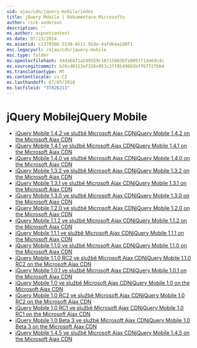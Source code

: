 ```yaml
---
uid: ajax/cdn/jquery-mobile/index
title: jQuery Mobile | Dokumentace Microsoftu
author: rick-anderson
description: ''
ms.author: aspnetcontent
ms.date: 07/23/2014
ms.assetid: c13785b6-5538-4511-92de-4afdb4a1d0f1
msc.legacyurl: /ajax/cdn/jquery-mobile
msc.type: folder
ms.openlocfilehash: 34da6871a249359c10715083bfa005f71da6dc4c
ms.sourcegitcommit: b28cd0313af316c051c2ff8549865bff67f2fbb4
ms.translationtype: MT
ms.contentlocale: cs-CZ
ms.lasthandoff: 07/05/2018
ms.locfileid: "37826213"
---
```

<a name="jquery-mobile"></a><span data-ttu-id="59da9-102">jQuery Mobile</span><span class="sxs-lookup"><span data-stu-id="59da9-102">jQuery Mobile</span></span>
====================
- [<span data-ttu-id="59da9-103">jQuery Mobile 1.4.2 ve službě Microsoft Ajax CDN</span><span class="sxs-lookup"><span data-stu-id="59da9-103">jQuery Mobile 1.4.2 on the Microsoft Ajax CDN</span></span>](cdnjquerymobile142.md)
- [<span data-ttu-id="59da9-104">jQuery Mobile 1.4.1 ve službě Microsoft Ajax CDN</span><span class="sxs-lookup"><span data-stu-id="59da9-104">jQuery Mobile 1.4.1 on the Microsoft Ajax CDN</span></span>](cdnjquerymobile141.md)
- [<span data-ttu-id="59da9-105">jQuery Mobile 1.4.0 ve službě Microsoft Ajax CDN</span><span class="sxs-lookup"><span data-stu-id="59da9-105">jQuery Mobile 1.4.0 on the Microsoft Ajax CDN</span></span>](cdnjquerymobile140.md)
- [<span data-ttu-id="59da9-106">jQuery Mobile 1.3.2 ve službě Microsoft Ajax CDN</span><span class="sxs-lookup"><span data-stu-id="59da9-106">jQuery Mobile 1.3.2 on the Microsoft Ajax CDN</span></span>](cdnjquerymobile132.md)
- [<span data-ttu-id="59da9-107">jQuery Mobile 1.3.1 ve službě Microsoft Ajax CDN</span><span class="sxs-lookup"><span data-stu-id="59da9-107">jQuery Mobile 1.3.1 on the Microsoft Ajax CDN</span></span>](cdnjquerymobile131.md)
- [<span data-ttu-id="59da9-108">jQuery Mobile 1.3.0 ve službě Microsoft Ajax CDN</span><span class="sxs-lookup"><span data-stu-id="59da9-108">jQuery Mobile 1.3.0 on the Microsoft Ajax CDN</span></span>](cdnjquerymobile130.md)
- [<span data-ttu-id="59da9-109">jQuery Mobile 1.2.0 ve službě Microsoft Ajax CDN</span><span class="sxs-lookup"><span data-stu-id="59da9-109">jQuery Mobile 1.2.0 on the Microsoft Ajax CDN</span></span>](cdnjquerymobile120.md)
- [<span data-ttu-id="59da9-110">jQuery Mobile 1.1.2 ve službě Microsoft Ajax CDN</span><span class="sxs-lookup"><span data-stu-id="59da9-110">jQuery Mobile 1.1.2 on the Microsoft Ajax CDN</span></span>](cdnjquerymobile112.md)
- [<span data-ttu-id="59da9-111">jQuery Mobile 1.1.1 ve službě Microsoft Ajax CDN</span><span class="sxs-lookup"><span data-stu-id="59da9-111">jQuery Mobile 1.1.1 on the Microsoft Ajax CDN</span></span>](cdnjquerymobile111.md)
- [<span data-ttu-id="59da9-112">jQuery Mobile 1.1.0 ve službě Microsoft Ajax CDN</span><span class="sxs-lookup"><span data-stu-id="59da9-112">jQuery Mobile 1.1.0 on the Microsoft Ajax CDN</span></span>](cdnjquerymobile110.md)
- [<span data-ttu-id="59da9-113">jQuery Mobile 1.1.0 RC2 ve službě Microsoft Ajax CDN</span><span class="sxs-lookup"><span data-stu-id="59da9-113">jQuery Mobile 1.1.0 RC2 on the Microsoft Ajax CDN</span></span>](cdnjquerymobile110rc2.md)
- [<span data-ttu-id="59da9-114">jQuery Mobile 1.0.1 ve službě Microsoft Ajax CDN</span><span class="sxs-lookup"><span data-stu-id="59da9-114">jQuery Mobile 1.0.1 on the Microsoft Ajax CDN</span></span>](cdnjquerymobile101.md)
- [<span data-ttu-id="59da9-115">jQuery Mobile 1.0 ve službě Microsoft Ajax CDN</span><span class="sxs-lookup"><span data-stu-id="59da9-115">jQuery Mobile 1.0 on the Microsoft Ajax CDN</span></span>](cdnjquerymobile10.md)
- [<span data-ttu-id="59da9-116">jQuery Mobile 1.0 RC2 ve službě Microsoft Ajax CDN</span><span class="sxs-lookup"><span data-stu-id="59da9-116">jQuery Mobile 1.0 RC2 on the Microsoft Ajax CDN</span></span>](cdnjquerymobile10rc2.md)
- [<span data-ttu-id="59da9-117">jQuery Mobile 1.0 RC1 ve službě Microsoft Ajax CDN</span><span class="sxs-lookup"><span data-stu-id="59da9-117">jQuery Mobile 1.0 RC1 on the Microsoft Ajax CDN</span></span>](cdnjquerymobile10rc1.md)
- [<span data-ttu-id="59da9-118">jQuery Mobile 1.0 Beta 3 ve službě Microsoft Ajax CDN</span><span class="sxs-lookup"><span data-stu-id="59da9-118">jQuery Mobile 1.0 Beta 3 on the Microsoft Ajax CDN</span></span>](cdnjquerymobile10b3.md)
- [<span data-ttu-id="59da9-119">jQuery Mobile 1.4.5 ve službě Microsoft Ajax CDN</span><span class="sxs-lookup"><span data-stu-id="59da9-119">jQuery Mobile 1.4.5 on the Microsoft Ajax CDN</span></span>](cdnjquerymobile145.md)

